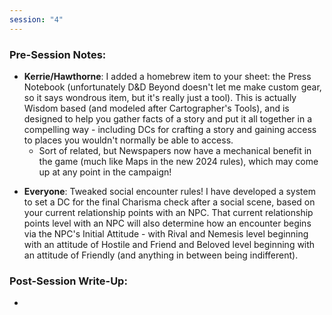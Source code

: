 ```yaml
---
session: "4"
---
```


### Pre-Session Notes:
* **Kerrie/Hawthorne**: I added a homebrew item to your sheet: the Press Notebook (unfortunately D&D Beyond doesn't let me make custom gear, so it says wondrous item, but it's really just a tool). This is actually Wisdom based (and modeled after Cartographer's Tools), and is designed to help you gather facts of a story and put it all together in a compelling way - including DCs for crafting a story and gaining access to places you wouldn't normally be able to access.
	* Sort of related, but Newspapers now have a mechanical benefit in the game (much like Maps in the new 2024 rules), which may come up at any point in the campaign!
- **Everyone**: Tweaked social encounter rules! I have developed a system to set a DC for the final Charisma check after a social scene, based on your current relationship points with an NPC. That current relationship points level with an NPC will also determine how an encounter begins via the NPC's Initial Attitude - with Rival and Nemesis level beginning with an attitude of Hostile and Friend and Beloved level beginning with an attitude of Friendly (and anything in between being indifferent).

### Post-Session Write-Up:
- 
